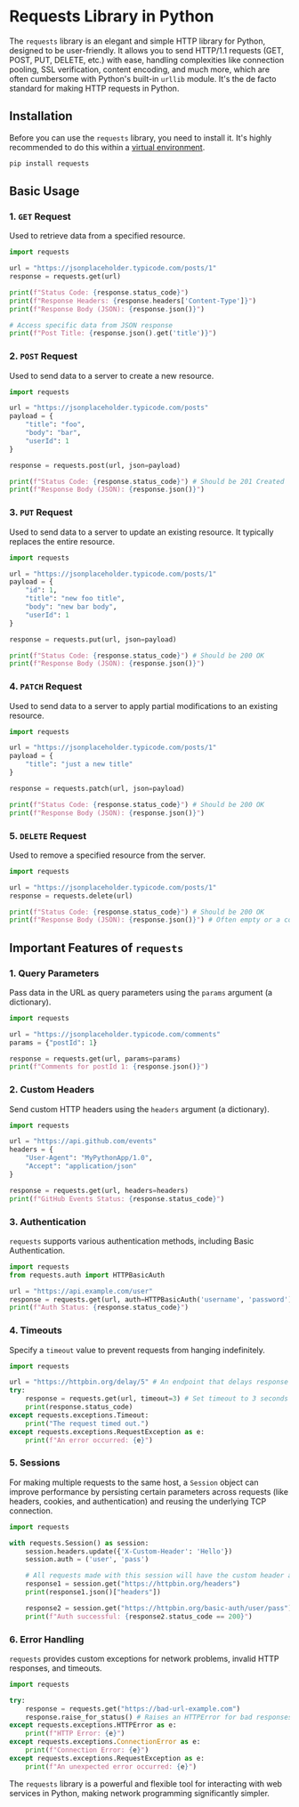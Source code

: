 # Requests Library in Python

The `requests` library is an elegant and simple HTTP library for Python, designed to be user-friendly. It allows you to send HTTP/1.1 requests (GET, POST, PUT, DELETE, etc.) with ease, handling complexities like connection pooling, SSL verification, content encoding, and much more, which are often cumbersome with Python's built-in `urllib` module. It's the de facto standard for making HTTP requests in Python.

## Installation

Before you can use the `requests` library, you need to install it. It's highly recommended to do this within a [virtual environment](/ResearchTopics/virtual_environments_pip.md).

```bash
pip install requests
```

## Basic Usage

### 1. `GET` Request

Used to retrieve data from a specified resource.

```python
import requests

url = "https://jsonplaceholder.typicode.com/posts/1"
response = requests.get(url)

print(f"Status Code: {response.status_code}")
print(f"Response Headers: {response.headers['Content-Type']}")
print(f"Response Body (JSON): {response.json()}")

# Access specific data from JSON response
print(f"Post Title: {response.json().get('title')}")
```

### 2. `POST` Request

Used to send data to a server to create a new resource.

```python
import requests

url = "https://jsonplaceholder.typicode.com/posts"
payload = {
    "title": "foo",
    "body": "bar",
    "userId": 1
}

response = requests.post(url, json=payload)

print(f"Status Code: {response.status_code}") # Should be 201 Created
print(f"Response Body (JSON): {response.json()}")
```

### 3. `PUT` Request

Used to send data to a server to update an existing resource. It typically replaces the entire resource.

```python
import requests

url = "https://jsonplaceholder.typicode.com/posts/1"
payload = {
    "id": 1,
    "title": "new foo title",
    "body": "new bar body",
    "userId": 1
}

response = requests.put(url, json=payload)

print(f"Status Code: {response.status_code}") # Should be 200 OK
print(f"Response Body (JSON): {response.json()}")
```

### 4. `PATCH` Request

Used to send data to a server to apply partial modifications to an existing resource.

```python
import requests

url = "https://jsonplaceholder.typicode.com/posts/1"
payload = {
    "title": "just a new title"
}

response = requests.patch(url, json=payload)

print(f"Status Code: {response.status_code}") # Should be 200 OK
print(f"Response Body (JSON): {response.json()}")
```

### 5. `DELETE` Request

Used to remove a specified resource from the server.

```python
import requests

url = "https://jsonplaceholder.typicode.com/posts/1"
response = requests.delete(url)

print(f"Status Code: {response.status_code}") # Should be 200 OK
print(f"Response Body (JSON): {response.json()}") # Often empty or a confirmation
```

## Important Features of `requests`

### 1. Query Parameters

Pass data in the URL as query parameters using the `params` argument (a dictionary).

```python
import requests

url = "https://jsonplaceholder.typicode.com/comments"
params = {"postId": 1}

response = requests.get(url, params=params)
print(f"Comments for postId 1: {response.json()}")
```

### 2. Custom Headers

Send custom HTTP headers using the `headers` argument (a dictionary).

```python
import requests

url = "https://api.github.com/events"
headers = {
    "User-Agent": "MyPythonApp/1.0",
    "Accept": "application/json"
}

response = requests.get(url, headers=headers)
print(f"GitHub Events Status: {response.status_code}")
```

### 3. Authentication

`requests` supports various authentication methods, including Basic Authentication.

```python
import requests
from requests.auth import HTTPBasicAuth

url = "https://api.example.com/user"
response = requests.get(url, auth=HTTPBasicAuth('username', 'password'))
print(f"Auth Status: {response.status_code}")
```

### 4. Timeouts

Specify a `timeout` value to prevent requests from hanging indefinitely.

```python
import requests

url = "https://httpbin.org/delay/5" # An endpoint that delays response by 5 seconds
try:
    response = requests.get(url, timeout=3) # Set timeout to 3 seconds
    print(response.status_code)
except requests.exceptions.Timeout:
    print("The request timed out.")
except requests.exceptions.RequestException as e:
    print(f"An error occurred: {e}")
```

### 5. Sessions

For making multiple requests to the same host, a `Session` object can improve performance by persisting certain parameters across requests (like headers, cookies, and authentication) and reusing the underlying TCP connection.

```python
import requests

with requests.Session() as session:
    session.headers.update({'X-Custom-Header': 'Hello'})
    session.auth = ('user', 'pass')

    # All requests made with this session will have the custom header and auth
    response1 = session.get("https://httpbin.org/headers")
    print(response1.json()["headers"])

    response2 = session.get("https://httpbin.org/basic-auth/user/pass")
    print(f"Auth successful: {response2.status_code == 200}")
```

### 6. Error Handling

`requests` provides custom exceptions for network problems, invalid HTTP responses, and timeouts.

```python
import requests

try:
    response = requests.get("https://bad-url-example.com")
    response.raise_for_status() # Raises an HTTPError for bad responses (4xx or 5xx)
except requests.exceptions.HTTPError as e:
    print(f"HTTP Error: {e}")
except requests.exceptions.ConnectionError as e:
    print(f"Connection Error: {e}")
except requests.exceptions.RequestException as e:
    print(f"An unexpected error occurred: {e}")
```

The `requests` library is a powerful and flexible tool for interacting with web services in Python, making network programming significantly simpler.
